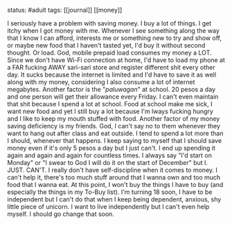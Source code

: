 status: #adult 
tags: [[journal]] [[money]]

I seriously have a problem with saving money. I buy a lot of things. I get itchy when I got money with me. Whenever I see something along the way that I know I can afford, interests me or something new to try and show off, or maybe new food that I haven't tasted yet, I'd buy it without second thought. Or load. God, mobile prepaid load consumes my money a LOT. Since we don't have Wi-Fi connection at home, I'd have to load my phone at a FAR fucking AWAY sari-sari store and register different shit every other day. It sucks because the internet is limited and I'd have to save it as well along with my money, considering I also consume a lot of internet megabytes. Another factor is the "*paluwagan*" at school. 20 pesos a day and one person will get their allowance every Friday. I can't even maintain that shit because I spend a lot at school. Food at school make me sick, I want new food and yet I still buy a lot because I'm lways fucking hungry and I like to keep my mouth stuffed with food. Another factor of my money saving deficiency is my friends. God, I can't say no to them whenever they want to hang out after class and eat outside. I tend to spend a lot more than I should, whenever that happens. I keep saying to myself that I should save money even if it's only 5 pesos a day but I just can't. I end up spending it again and again and again for countless times. I always say "I'd start on Monday" or "I swear to God I will do it on the start of December" but I. JUST. CAN'T. I really don't have self-discipline when it comes to money. I can't help it, there's too much stuff around that I wanna own and too much food that I wanna eat. At this point, I won't buy the things I have to buy (and especially the things in my To-Buy list). I'm turning 18 soon, I have to be independent but I can't do that when I keep being dependent, anxious, shy little piece of unicorn. I want to live independently but I can't even help myself. I should go change that soon. 